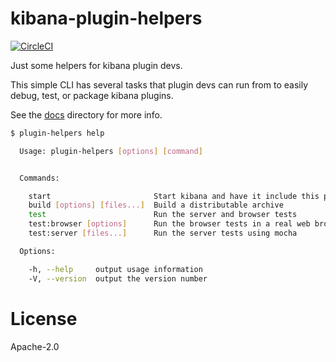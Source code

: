 # kibana-plugin-helpers

[![CircleCI](https://circleci.com/gh/elastic/kibana-plugin-helpers/tree/master.svg?style=svg)](https://circleci.com/gh/elastic/kibana-plugin-helpers/tree/master)

Just some helpers for kibana plugin devs.

This simple CLI has several tasks that plugin devs can run from to easily debug, test, or package kibana plugins.

See the [docs](docs) directory for more info.

```sh
$ plugin-helpers help

  Usage: plugin-helpers [options] [command]


  Commands:

    start                       Start kibana and have it include this plugin
    build [options] [files...]  Build a distributable archive
    test                        Run the server and browser tests
    test:browser [options]      Run the browser tests in a real web browser
    test:server [files...]      Run the server tests using mocha

  Options:

    -h, --help     output usage information
    -V, --version  output the version number

```

# License

Apache-2.0
